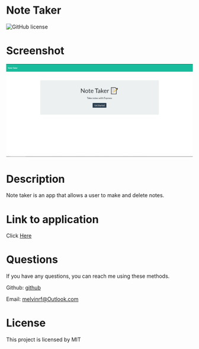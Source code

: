 # Note Taker

![GitHub license](https://img.shields.io/badge/license-MIT-brightgreen.svg)

# Screenshot

![Portfolio Screenshot](./public/assets/images/ss.PNG)

# Description

Note taker is an app that allows a user to make and delete notes.

# Link to application

Click [Here](https://notetaker-mf.herokuapp.com/)

# Questions

If you have any questions, you can reach me using these methods.

Github: [github](https://github.com/campe0n)

Email: melvinrf@Outlook.com

# License

This project is licensed by MIT
